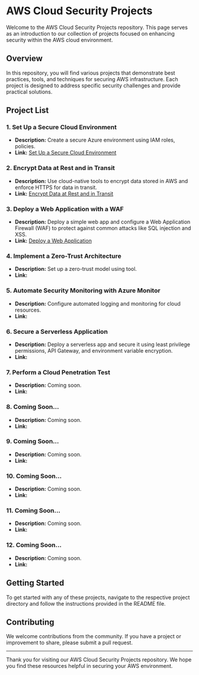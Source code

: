 # AWS Cloud Security Projects

Welcome to the AWS Cloud Security Projects repository. This page serves as an introduction to our collection of projects focused on enhancing security within the AWS cloud environment.

## Overview

In this repository, you will find various projects that demonstrate best practices, tools, and techniques for securing AWS infrastructure. Each project is designed to address specific security challenges and provide practical solutions.

## Project List

### 1. **Set Up a Secure Cloud Environment**
- **Description:** Create a secure Azure environment using IAM roles, policies.
- **Link:** [Set Up a Secure Cloud Environment](./AWS-Project_1.md)

### 2. **Encrypt Data at Rest and in Transit**
- **Description:** Use cloud-native tools to encrypt data stored in AWS and enforce HTTPS for data in transit.
- **Link:** [Encrypt Data at Rest and in Transit](./AWS-Project_2.md)

### 3. **Deploy a Web Application with a WAF**
- **Description:** Deploy a simple web app and configure a Web Application Firewall (WAF) to protect against common attacks like SQL injection and XSS.
- **Link:** [Deploy a Web Application](./AWS-Project_3.md)

### 4. **Implement a Zero-Trust Architecture**
- **Description:** Set up a zero-trust model using tool.
- **Link:** []()

### 5. **Automate Security Monitoring with Azure Monitor**
- **Description:** Configure automated logging and monitoring for cloud resources.
- **Link:** []()

### 6. **Secure a Serverless Application**
- **Description:** Deploy a serverless app and secure it using least privilege permissions, API Gateway, and environment variable encryption.
- **Link:** []()

### 7. **Perform a Cloud Penetration Test**
- **Description:** Coming soon.
- **Link:** []()

### 8. **Coming Soon...**
- **Description:** Coming soon.
- **Link:** []()

### 9. **Coming Soon...**
- **Description:** Coming soon.
- **Link:** []()

### 10. **Coming Soon...**
- **Description:** Coming soon.
- **Link:** []()

### 11. **Coming Soon...**
- **Description:** Coming soon.
- **Link:** []()

### 12. **Coming Soon...**
- **Description:** Coming soon.
- **Link:** []()

## Getting Started

To get started with any of these projects, navigate to the respective project directory and follow the instructions provided in the README file.

## Contributing

We welcome contributions from the community. If you have a project or improvement to share, please submit a pull request.

---

Thank you for visiting our AWS Cloud Security Projects repository. We hope you find these resources helpful in securing your AWS environment.
